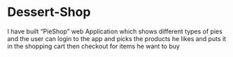 # Dessert-Shop

I have built “PieShop” web Application which shows different types of pies and the user can login to the app and picks the products he likes and puts it in the shopping cart then checkout for items he want to buy
